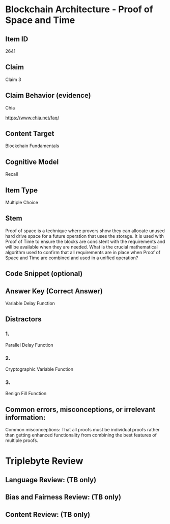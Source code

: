 # Blockchain Architecture - Proof of Space and Time

## Item ID
2641

## Claim
Claim 3

## Claim Behavior (evidence)
Chia

https://www.chia.net/faq/

## Content Target
Blockchain Fundamentals

## Cognitive Model
Recall

## Item Type
Multiple Choice

## Stem
Proof of space is a technique where provers show they can allocate unused hard drive space for a future operation that uses the storage. It is used with Proof of Time to ensure the blocks are consistent with the requirements and will be available when they are needed. What is the crucial mathematical algorithm used to confirm that all requirements are in place when Proof of Space and Time are combined and used in a unified operation?

## Code Snippet (optional)

## Answer Key (Correct Answer)
Variable Delay Function

## Distractors
### 1.
Parallel Delay Function

### 2.
Cryptographic Variable Function

### 3.
Benign Fill Function

## Common errors, misconceptions, or irrelevant information:
Common misconceptions: That all proofs must be individual proofs rather than getting enhanced functionality from combining the best features of multiple proofs.

# Triplebyte Review

## Language Review: (TB only)

## Bias and Fairness Review: (TB only)

## Content Review: (TB only)
